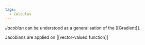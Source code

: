 ```yaml
---
tags:
  - Calculus
---
```

*Jacobian* can be understood as a generalisation of the [[Gradient]].

Jacobians are applied on [[vector-valued function]]